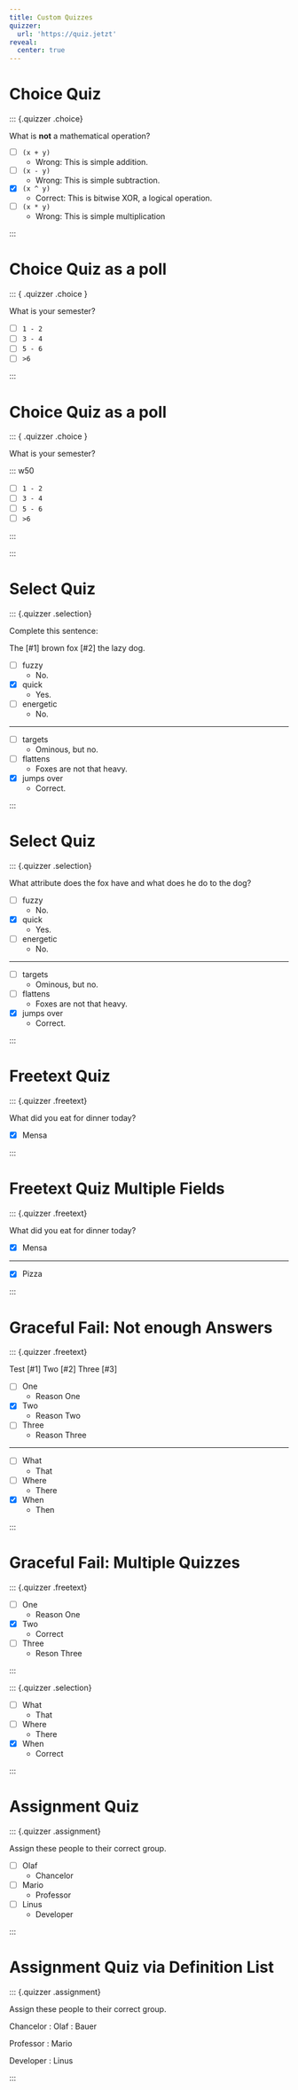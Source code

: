 ```yaml
---
title: Custom Quizzes
quizzer:
  url: 'https://quiz.jetzt'
reveal:
  center: true
---
```


# Choice Quiz

::: {.quizzer .choice}

What is **not** a mathematical operation?

- [ ] `(x + y)`
  - Wrong: This is simple addition.
- [ ] `(x - y)`
  - Wrong: This is simple subtraction.
- [x] `(x ^ y)`
  - Correct: This is bitwise XOR, a logical operation.
- [ ] `(x * y)`
  - Wrong: This is simple multiplication

:::

# Choice Quiz as a poll

::: { .quizzer .choice }

What is your semester?

- [ ] `1 - 2`
- [ ] `3 - 4`
- [ ] `5 - 6`
- [ ] `>6`

:::

# Choice Quiz as a poll

::: { .quizzer .choice }

What is your semester?

::: w50

- [ ] `1 - 2`
- [ ] `3 - 4`
- [ ] `5 - 6`
- [ ] `>6`

:::

:::

# Select Quiz

::: {.quizzer .selection}

Complete this sentence:

The [#1] brown fox [#2] the lazy dog.

- [ ] fuzzy
  - No.
- [x] quick
  - Yes.
- [ ] energetic
  - No.

---

- [ ] targets
  - Ominous, but no.
- [ ] flattens
  - Foxes are not that heavy.
- [x] jumps over
  - Correct.

:::

# Select Quiz

::: {.quizzer .selection}

What attribute does the fox have and what does he do to the dog?

- [ ] fuzzy
  - No.
- [x] quick
  - Yes.
- [ ] energetic
  - No.

---

- [ ] targets
  - Ominous, but no.
- [ ] flattens
  - Foxes are not that heavy.
- [x] jumps over
  - Correct.

:::

# Freetext Quiz

::: {.quizzer .freetext}

What did you eat for dinner today?

- [x] Mensa

:::

# Freetext Quiz Multiple Fields

::: {.quizzer .freetext}

What did you eat for dinner today?

- [x] Mensa

---

- [x] Pizza

:::

# Graceful Fail: Not enough Answers

::: {.quizzer .freetext}

Test [#1] Two [#2] Three [#3]

- [ ] One
  - Reason One
- [x] Two
  - Reason Two
- [ ] Three
  - Reason Three

---

- [ ] What
  - That
- [ ] Where
  - There
- [x] When
  - Then

:::

# Graceful Fail: Multiple Quizzes

::: {.quizzer .freetext}

- [ ] One
  - Reason One
- [x] Two
  - Correct
- [ ] Three
  - Reson Three

:::

::: {.quizzer .selection}

- [ ] What
  - That
- [ ] Where
  - There
- [x] When
  - Correct

:::

# Assignment Quiz

::: {.quizzer .assignment}

Assign these people to their correct group.

- [ ] Olaf
  - Chancelor
- [ ] Mario
  - Professor
- [ ] Linus
  - Developer

:::

# Assignment Quiz via Definition List

::: {.quizzer .assignment}

Assign these people to their correct group.


Chancelor
: Olaf
: Bauer

Professor
: Mario

Developer
: Linus

:::
